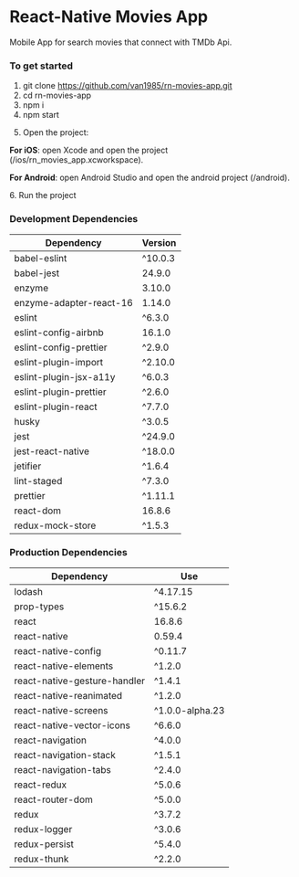 # React-Native Movies App
Mobile App for search movies that connect with TMDb Api.

### To get started
1. git clone https://github.com/van1985/rn-movies-app.git
2. cd rn-movies-app
3. npm i
4. npm start
5. <p>Open the project:</p>
<p><b>For iOS</b>: open Xcode and open the project (/ios/rn_movies_app.xcworkspace). </p>
<p><b>For Android</b>: open Android Studio and open the android project (/android). </p>
6. Run the project

### Development Dependencies
| **Dependency** | **Version** |
|----------|-------|
|babel-eslint| ^10.0.3 |
|babel-jest| 24.9.0 |
|enzyme| 3.10.0|
|enzyme-adapter-react-16| 1.14.0|
|eslint |^6.3.0 |
|eslint-config-airbnb |16.1.0|
|eslint-config-prettier| ^2.9.0|
|eslint-plugin-import |^2.10.0|
|eslint-plugin-jsx-a11y| ^6.0.3|
|eslint-plugin-prettier| ^2.6.0|
|eslint-plugin-react| ^7.7.0 |
|husky| ^3.0.5|
|jest| ^24.9.0 |
|jest-react-native| ^18.0.0|
|jetifier| ^1.6.4|
|lint-staged| ^7.3.0 |
|prettier| ^1.11.1 |
|react-dom| 16.8.6 |
|redux-mock-store| ^1.5.3||

### Production Dependencies
| **Dependency** | **Use** |
|----------|-------|
|lodash|^4.17.15|
|prop-types|^15.6.2|
|react|16.8.6|
|react-native|0.59.4|
|react-native-config|^0.11.7|
|react-native-elements|^1.2.0|
|react-native-gesture-handler|^1.4.1|
|react-native-reanimated|^1.2.0|
|react-native-screens|^1.0.0-alpha.23|
|react-native-vector-icons|^6.6.0|
|react-navigation|^4.0.0|
|react-navigation-stack|^1.5.1|
|react-navigation-tabs|^2.4.0|
|react-redux|^5.0.6|
|react-router-dom|^5.0.0|
|redux|^3.7.2|
|redux-logger|^3.0.6|
|redux-persist|^5.4.0|
|redux-thunk|^2.2.0|

